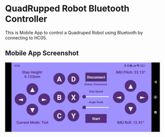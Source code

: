 
# QuadRupped Robot Bluetooth Controller

This is Mobile App to control a Quadruped Robot using Bluetooth by connecting to HC05.

## Mobile App Screenshot
![Mobile App Screenshot](\assets\images\screenshot.jpg)